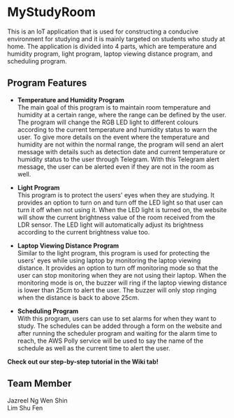 # MyStudyRoom
This is an IoT application that is used for constructing a conducive environment for studying and it is mainly targeted on students who study at home. The application is divided into 4 parts, which are temperature and humidity program, light program, laptop viewing distance program, and scheduling program.

## Program Features
* **Temperature and Humidity Program**
<br> The main goal of this program is to maintain room temperature and humidity at a certain range, where the range can be defined by the user. The program will change the RGB LED light to different colours according to the current temperature and humidity status to warn the user. To give more details on the event where the temperature and humidity are not within the normal range, the program will send an alert message with details such as detection date and current temperature or humidity status to the user through Telegram. With this Telegram alert message, the user can be alerted even if they are not in the room as well.

* **Light Program**
<br> This program is to protect the users' eyes when they are studying. It provides an option to turn on and turn off the LED light so that user can turn it off when not using it. When the LED light is turned on, the website will show the current brightness value of the room received from the LDR sensor. The LED light will automatically adjust its brightness according to the current brightness value too.

* **Laptop Viewing Distance Program**
<br> Similar to the light program, this program is used for protecting the users' eyes while using laptop by monitoring the laptop viewing distance. It provides an option to turn off monitoring mode so that the user can stop monitoring when they are not using their laptop. When the monitoring mode is on, the buzzer will ring if the laptop viewing distance is lower than 25cm to alert the user. The buzzer will only stop ringing when the distance is back to above 25cm.

* **Scheduling Program**
<br> With this program, users can use to set alarms for when they want to study. The schedules can be added through a form on the website and after running the scheduler program and waiting for the alarm time to reach, the AWS Polly service will be used to say the name of the schedule as well as the current time to alert the user.

**Check out our step-by-step tutorial in the Wiki tab!**

## Team Member
Jazreel Ng Wen Shin <br>
Lim Shu Fen
